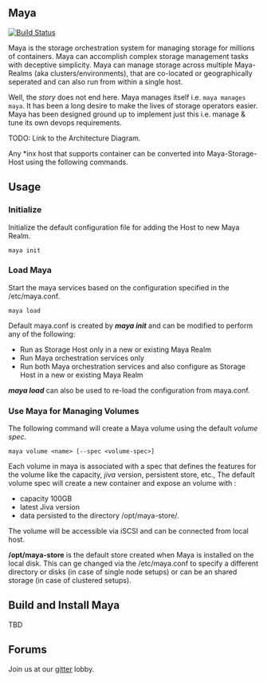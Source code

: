 ## Maya

[![Build Status](https://travis-ci.org/openebs/maya.svg?branch=master)](https://travis-ci.org/openebs/maya)


Maya is the storage orchestration system for managing storage for millions of containers. 
Maya can accomplish complex storage management tasks with deceptive simplicity. Maya can 
manage storage across multiple Maya-Realms (aka clusters/environments), that are co-located
or geographically seperated and can also run from within a single host. 

Well, the *story* does not end here. Maya manages itself i.e. `maya manages maya`. 
It has been a long desire to make the lives of storage operators easier. Maya has been 
designed ground up to implement just this i.e. manage & tune its own devops requirements. 

TODO: Link to the Architecture Diagram. 

Any \*inx host that supports container can be converted into Maya-Storage-Host using the
following commands. 

## Usage

### Initialize 

Initialize the default configuration file for adding the Host to new Maya Realm.
```
maya init
```

### Load Maya
Start the maya services based on the configuration specified in the /etc/maya.conf. 
```
maya load
```
Default maya.conf is created by **_maya init_** and can be modified to perform any of
the following:
- Run as Storage Host only in a new or existing Maya Realm
- Run Maya orchestration services only
- Run both Maya orchestration services and also configure as Storage Host in a new or 
existing Maya Realm

**_maya load_** can also be used to re-load the configuration from maya.conf. 

### Use Maya for Managing Volumes
The following command will create a Maya volume using the default *volume spec*. 
```
maya volume <name> [--spec <volume-spec>]
```
Each volume in maya is associated with a spec that defines the features for the volume 
like the capacity, *jiva* version, persistent store, etc., The default volume spec will
create a new container and expose an volume with :
- capacity 100GB
- latest Jiva version 
- data persisted to the directory /opt/maya-store/<vol-name>. 

The volume will be accessible via iSCSI and can be connected from local host. 

**/opt/maya-store** is the default store created when Maya is installed on the local disk. 
This can ge changed via the /etc/maya.conf to specify a different directory or disks 
(in case of single node setups) or can be an shared storage (in case of clustered setups).

## Build and Install Maya

TBD

## Forums

Join us at our [gitter](https://gitter.im/openebs/Lobby) lobby.
